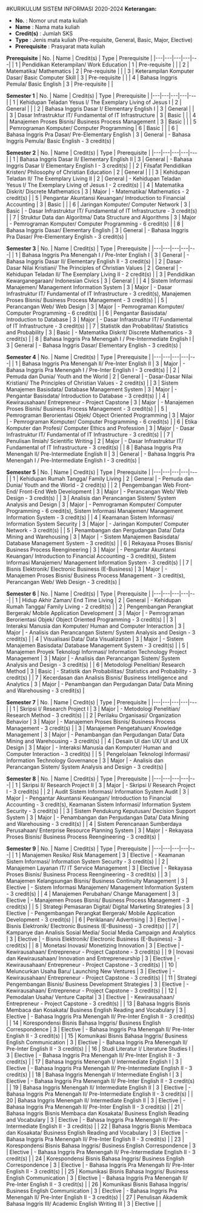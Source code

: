 #KURIKULUM SISTEM INFORMASI 2020-2024
**Keterangan:**

* **No.** : Nomor urut mata kuliah
* **Name** : Nama mata kuliah
* **Credit(s)** : Jumlah SKS
* **Type** : Jenis mata kuliah (Pre-requisite, General, Basic, Major, Elective)
* **Prerequisite** : Prasyarat mata kuliah

**Prerequisite**
| No. | Name | Credit(s) | Type | Prerequisite |
|---|---|---|---|---|
| 1 | Pendidikan Keterampilan/ Work Education | 1 | Pre-requisite |  |
| 2 | Matematika/ Mathematics | 2 | Pre-requisite |  |
| 3 | Keterampilan Komputer Dasar/ Basic Computer Skill | 3 | Pre-requisite |  |
| 4 | Bahasa Inggris Pemula/ Basic English | 3 | Pre-requisite |  |

**Semester 1**
| No. | Name | Credit(s) | Type | Prerequisite |
|---|---|---|---|---|
| 1 | Kehidupan Teladan Yesus I/ The Exemplary Living of Jesus I | 2 | General |  |
| 2 | Bahasa Inggris Dasar I/ Elementary English I | 3 | General |  |
| 3 | Dasar Infrastruktur IT/ Fundamental of IT Infrastructure | 3 | Basic |  |
| 4 | Manajemen Proses Bisnis/ Business Process Management | 3 | Basic |  |
| 5 | Pemrograman Komputer/ Computer Programming | 6 | Basic |  |
| 6 | Bahasa Inggris Pra Dasar/ Pre-Elementary English | 3 | General | - Bahasa Inggris Pemula/ Basic English - 3 credit(s) |

**Semester 2**
| No. | Name | Credit(s) | Type | Prerequisite |
|---|---|---|---|---|
| 1 | Bahasa Inggris Dasar II/ Elementary English II | 3 | General | - Bahasa Inggris Dasar I/ Elementary English I - 3 credit(s) |
| 2 | Filsafat Pendidikan Kristen/ Philosophy of Christian Education | 2 | General |  |
| 3 | Kehidupan Teladan II/ The Exemplary Living II | 2 | General | - Kehidupan Teladan Yesus I/ The Exemplary Living of Jesus I - 2 credit(s) |
| 4 | Matematika Diskrit/ Discrete Mathematics | 3 | Major | - Matematika/ Mathematics - 2 credit(s) |
| 5 | Pengantar Akuntansi Keuangan/ Introduction to Financial Accounting | 3 | Basic |  |
| 6 | Jaringan Komputer/ Computer Network | 3 | Basic | - Dasar Infrastruktur IT/ Fundamental of IT Infrastructure - 3 credit(s) |
| 7 | Struktur Data dan Algoritma/ Data Structure and Algorithms | 3 | Major | - Pemrograman Komputer/ Computer Programming - 6 credit(s) |
| 8 | Bahasa Inggris Dasar/ Elementary English | 3 | General | - Bahasa Inggris Pra Dasar/ Pre-Elementary English - 3 credit(s) |

**Semester 3**
| No. | Name | Credit(s) | Type | Prerequisite |
|---|---|---|---|---|
| 1 | Bahasa Inggris Pra Menengah I / Pre-Inter English I | 3 | General | - Bahasa Inggris Dasar II/ Elementary English II - 3 credit(s) |
| 2 | Dasar-Dasar Nilai Kristiani/ The Principles of Christian Values | 2 | General | - Kehidupan Teladan II/ The Exemplary Living II - 2 credit(s) |
| 3 | Pendidikan Kewarganegaraan/ Indonesian Civics | 3 | General |  |
| 4 | Sistem Informasi Manajemen/ Management Information System | 3 | Major | - Dasar Infrastruktur IT/ Fundamental of IT Infrastructure - 3 credit(s), Manajemen Proses Bisnis/ Business Process Management - 3 credit(s) |
| 5 | Perancangan Web/ Web Design | 3 | Major | - Pemrograman Komputer/ Computer Programming - 6 credit(s) |
| 6 | Pengantar Basisdata/ Introduction to Database | 3 | Major | - Dasar Infrastruktur IT/ Fundamental of IT Infrastructure - 3 credit(s) |
| 7 | Statistik dan Probabilitas/ Statistics and Probability | 3 | Basic | - Matematika Diskrit/ Discrete Mathematics - 3 credit(s) |
| 8 | Bahasa Inggris Pra Menengah I / Pre-Intermediate English I | 3 | General | - Bahasa Inggris Dasar/ Elementary English - 3 credit(s) |

**Semester 4**
| No. | Name | Credit(s) | Type | Prerequisite |
|---|---|---|---|---|
| 1 | Bahasa Inggris Pra Menengah II/ Pre-Inter English II | 3 | Major | - Bahasa Inggris Pra Menengah I / Pre-Inter English I - 3 credit(s) |
| 2 | Pemuda dan Dunia/ Youth and the World | 2 | General | - Dasar-Dasar Nilai Kristiani/ The Principles of Christian Values - 2 credit(s) |
| 3 | Sistem Manajemen Basisdata/ Database Management System | 3 | Major | - Pengantar Basisdata/ Introduction to Database - 3 credit(s) |
| 4 | Kewirausahaan/ Entrepreneur - Project Capstone | 3 | Major | - Manajemen Proses Bisnis/ Business Process Management - 3 credit(s) |
| 5 | Pemrograman Berorientasi Objek/ Object Oriented Programming | 3 | Major | - Pemrograman Komputer/ Computer Programming - 6 credit(s) |
| 6 | Etika Komputer dan Profesi/ Computer Ethics and Profession | 3 | Major | - Dasar Infrastruktur IT/ Fundamental of IT Infrastructure - 3 credit(s) |
| 7 | Penulisan Ilmiah/ Scientific Writing | 2 | Major | - Dasar Infrastruktur IT/ Fundamental of IT Infrastructure - 3 credit(s) |
| 8 | Bahasa Inggris Pra Menengah II/ Pre-Intermediate English II | 3 | General | - Bahasa Inggris Pra Menengah I / Pre-Intermediate English I - 3 credit(s) |

**Semester 5**
| No. | Name | Credit(s) | Type | Prerequisite |
|---|---|---|---|---|
| 1 | Kehidupan Rumah Tangga/ Family Living | 2 | General | - Pemuda dan Dunia/ Youth and the World - 2 credit(s) |
| 2 | Pengembangan Web Front-End/ Front-End Web Development | 3 | Major | - Perancangan Web/ Web Design - 3 credit(s) |
| 3 | Analisis dan Perancangan Sistem/ System Analysis and Design | 3 | Major | - Pemrograman Komputer/ Computer Programming - 6 credit(s), Sistem Informasi Manajemen/ Management Information System - 3 credit(s) |
| 4 | Keamanan Sistem Informasi/ Information System Security | 3 | Major | - Jaringan Komputer/ Computer Network - 3 credit(s) |
| 5 | Penambangan dan Pergudangan Data/ Data Mining and Warehousing | 3 | Major | - Sistem Manajemen Basisdata/ Database Management System - 3 credit(s) |
| 6 | Rekayasa Proses Bisnis/ Business Process Reengineering | 3 | Major | - Pengantar Akuntansi Keuangan/ Introduction to Financial Accounting - 3 credit(s), Sistem Informasi Manajemen/ Management Information System - 3 credit(s) |
| 7 | Bisnis Elektronik/ Electronic Business (E-Business) | 3 | Major | - Manajemen Proses Bisnis/ Business Process Management - 3 credit(s), Perancangan Web/ Web Design - 3 credit(s) |

**Semester 6**
| No. | Name | Credit(s) | Type | Prerequisite |
|---|---|---|---|---|
| 1 | Hidup Akhir Zaman/ End Time Living | 2 | General | - Kehidupan Rumah Tangga/ Family Living - 2 credit(s) |
| 2 | Pengembangan Perangkat Bergerak/ Mobile Application Development | 3 | Major | - Pemrograman Berorientasi Objek/ Object Oriented Programming - 3 credit(s) |
| 3 | Interaksi Manusia dan Komputer/ Human and Computer Interaction | 3 | Major | - Analisis dan Perancangan Sistem/ System Analysis and Design - 3 credit(s) |
| 4 | Visualisasi Data/ Data Visualization | 3 | Major | - Sistem Manajemen Basisdata/ Database Management System - 3 credit(s) |
| 5 | Manajemen Proyek Teknologi Informasi/ Information Technology Project Management | 3 | Major | - Analisis dan Perancangan Sistem/ System Analysis and Design - 3 credit(s) |
| 6 | Metodologi Penelitian/ Research Method | 3 | Basic | - Statistik dan Probabilitas/ Statistics and Probability - 3 credit(s) |
| 7 | Kecerdasan dan Analisis Bisnis/ Business Intelligence and Analytics | 3 | Major | - Penambangan dan Pergudangan Data/ Data Mining and Warehousing - 3 credit(s) |

**Semester 7**
| No. | Name | Credit(s) | Type | Prerequisite |
|---|---|---|---|---|
| 1 | Skripsi I/ Research Project I | 3 | Major | - Metodologi Penelitian/ Research Method - 3 credit(s) |
| 2 | Perilaku Organisasi/ Organization Behavior | 3 | Major | - Manajemen Proses Bisnis/ Business Process Management - 3 credit(s) |
| 3 | Manajemen Pengetahuan/ Knowledge Management | 3 | Major | - Penambangan dan Pergudangan Data/ Data Mining and Warehousing - 3 credit(s) |
| 4 | Desain UI dan UX/ UI and UX Design | 3 | Major | - Interaksi Manusia dan Komputer/ Human and Computer Interaction - 3 credit(s) |
| 5 | Pengelolaan Teknologi Informasi/ Information Technology Governance | 3 | Major | - Analisis dan Perancangan Sistem/ System Analysis and Design - 3 credit(s) |

**Semester 8**
| No. | Name | Credit(s) | Type | Prerequisite |
|---|---|---|---|---|
| 1 | Skripsi II/ Research Project II | 3 | Major | - Skripsi I/ Research Project I - 3 credit(s) |
| 2 | Audit Sistem Informasi/ Information System Audit | 3 | Major | - Pengantar Akuntansi Keuangan/ Introduction to Financial Accounting - 3 credit(s), Keamanan Sistem Informasi/ Information System Security - 3 credit(s) |
| 3 | Sistem Pendukung Keputusan/ Decision Support System | 3 | Major | - Penambangan dan Pergudangan Data/ Data Mining and Warehousing - 3 credit(s) |
| 4 | Sistem Perencanaan Sumberdaya Perusahaan/ Enterprise Resource Planning System | 3 | Major | - Rekayasa Proses Bisnis/ Business Process Reengineering - 3 credit(s) |

**Semester 9**
| No. | Name | Credit(s) | Type | Prerequisite |
|---|---|---|---|---|
| 1 | Manajemen Resiko/ Risk Management | 3 | Elective | - Keamanan Sistem Informasi/ Information System Security - 3 credit(s) |
| 2 | Manajemen Layanan IT/ IT Service Management | 3 | Elective | - Rekayasa Proses Bisnis/ Business Process Reengineering - 3 credit(s) |
| 3 | Manajemen Kelangsungan Bisnis/ Business Continuity Management | 3 | Elective | - Sistem Informasi Manajemen/ Management Information System - 3 credit(s) |
| 4 | Manajemen Perubahan/ Change Management | 3 | Elective | - Manajemen Proses Bisnis/ Business Process Management - 3 credit(s) |
| 5 | Strategi Pemasaran Digital/ Digital Marketing Strategies | 3 | Elective | - Pengembangan Perangkat Bergerak/ Mobile Application Development - 3 credit(s) |
| 6 | Periklanan/ Advertising | 3 | Elective | - Bisnis Elektronik/ Electronic Business (E-Business) - 3 credit(s) |
| 7 | Kampanye dan Analisis Sosial Media/ Social Media Campaign and Analytics | 3 | Elective | - Bisnis Elektronik/ Electronic Business (E-Business) - 3 credit(s) |
| 8 | Monetasi Inovasi/ Monetizing Innovation | 3 | Elective | - Kewirausahaan/ Entrepreneur - Project Capstone - 3 credit(s) |
| 9 | Inovasi dan Kewirausahaan/ Innovation and Entrepreneurship | 3 | Elective | - Kewirausahaan/ Entrepreneur - Project Capstone - 3 credit(s) |
| 10 | Meluncurkan Usaha Baru/ Launching New Ventures | 3 | Elective | - Kewirausahaan/ Entrepreneur - Project Capstone - 3 credit(s) |
| 11 | Strategi Pengembangan Bisnis/ Business Development Strategies | 3 | Elective | - Kewirausahaan/ Entrepreneur - Project Capstone - 3 credit(s) |
| 12 | Pemodalan Usaha/ Venture Capital | 3 | Elective | - Kewirausahaan/ Entrepreneur - Project Capstone - 3 credit(s) |
| 13 | Bahasa Inggris Bisnis Membaca dan Kosakata/ Business English Reading and Vocabulary | 3 | Elective | - Bahasa Inggris Pra Menengah II/ Pre-Inter English II - 3 credit(s) |
| 14 | Korespondensi Bisnis Bahasa Inggris/ Business English Correspondence | 3 | Elective | - Bahasa Inggris Pra Menengah II/ Pre-Inter English II - 3 credit(s) |
| 15 | Komunikasi Bisnis Bahasa Inggris/ Business English Communication | 3 | Elective | - Bahasa Inggris Pra Menengah II/ Pre-Inter English II - 3 credit(s) |
| 16 | Studi Literatur I/ Literature Studies I | 3 | Elective | - Bahasa Inggris Pra Menengah II/ Pre-Inter English II - 3 credit(s) |
| 17 | Bahasa Inggris Menengah I/ Intermediate English I | 3 | Elective | - Bahasa Inggris Pra Menengah II/ Pre-Intermediate English II - 3 credit(s) |
| 18 | Bahasa Inggris Menengah I/ Intermediate English I | 3 | Elective | - Bahasa Inggris Pra Menengah II/ Pre-Inter English II - 3 credit(s) |
| 19 | Bahasa Inggris Menengah II/ Intermediate English II | 3 | Elective | - Bahasa Inggris Pra Menengah II/ Pre-Intermediate English II - 3 credit(s) |
| 20 | Bahasa Inggris Menengah II/ Intermediate English II | 3 | Elective | - Bahasa Inggris Pra Menengah II/ Pre-Inter English II - 3 credit(s) |
| 21 | Bahasa Inggris Bisnis Membaca dan Kosakata/ Business English Reading and Vocabulary | 3 | Elective | - Bahasa Inggris Pra Menengah II/ Pre-Intermediate English II - 3 credit(s) |
| 22 | Bahasa Inggris Bisnis Membaca dan Kosakata/ Business English Reading and Vocabulary | 3 | Elective | - Bahasa Inggris Pra Menengah II/ Pre-Inter English II - 3 credit(s) |
| 23 | Korespondensi Bisnis Bahasa Inggris/ Business English Correspondence | 3 | Elective | - Bahasa Inggris Pra Menengah II/ Pre-Intermediate English II - 3 credit(s) |
| 24 | Korespondensi Bisnis Bahasa Inggris/ Business English Correspondence | 3 | Elective | - Bahasa Inggris Pra Menengah II/ Pre-Inter English II - 3 credit(s) |
| 25 | Komunikasi Bisnis Bahasa Inggris/ Business English Communication | 3 | Elective | - Bahasa Inggris Pra Menengah II/ Pre-Inter English II - 3 credit(s) |
| 26 | Komunikasi Bisnis Bahasa Inggris/ Business English Communication | 3 | Elective | - Bahasa Inggris Pra Menengah II/ Pre-Inter English II - 3 credit(s) |
| 27 | Penulisan Akademik Bahasa Inggris III/ Academic English Writing III | 3 | Elective |  |
